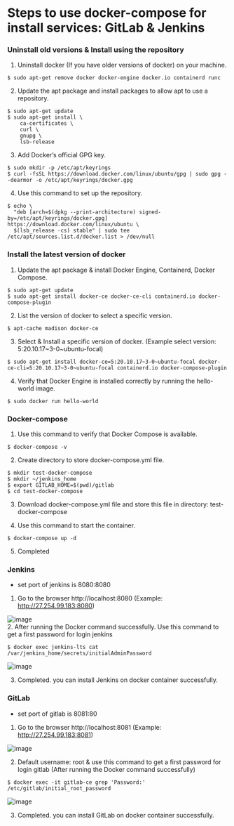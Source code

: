 # Steps to use docker-compose for install services: GitLab & Jenkins

### Uninstall old versions & Install using the repository
1. Uninstall docker (If you have older versions of docker) on your machine.
```
$ sudo apt-get remove docker docker-engine docker.io containerd runc
```
2. Update the apt package and install packages to allow apt to use a repository.
```
$ sudo apt-get update
$ sudo apt-get install \
    ca-certificates \
    curl \
    gnupg \
    lsb-release
```
3. Add Docker’s official GPG key.
```
$ sudo mkdir -p /etc/apt/keyrings
$ curl -fsSL https://download.docker.com/linux/ubuntu/gpg | sudo gpg --dearmor -o /etc/apt/keyrings/docker.gpg
```
4. Use this command to set up the repository.
```
$ echo \
  "deb [arch=$(dpkg --print-architecture) signed-by=/etc/apt/keyrings/docker.gpg] https://download.docker.com/linux/ubuntu \
  $(lsb_release -cs) stable" | sudo tee /etc/apt/sources.list.d/docker.list > /dev/null
```

### Install the latest version of docker
1. Update the apt package & install Docker Engine, Containerd, Docker Compose.
```
$ sudo apt-get update
$ sudo apt-get install docker-ce docker-ce-cli containerd.io docker-compose-plugin
```
2. List the version of docker to select a specific version.
```
$ apt-cache madison docker-ce
```
3. Select & Install a specific version of docker. (Example select version: 5:20.10.17~3-0~ubuntu-focal)
```
$ sudo apt-get install docker-ce=5:20.10.17~3-0~ubuntu-focal docker-ce-cli=5:20.10.17~3-0~ubuntu-focal containerd.io docker-compose-plugin
```
4. Verify that Docker Engine is installed correctly by running the hello-world image.
```
$ sudo docker run hello-world
```

### Docker-compose
1. Use this command to verify that Docker Compose is available.
```
$ docker-compose -v
```
2. Create directory to store docker-compose.yml file.
```
$ mkdir test-docker-compose
$ mkdir ~/jenkins_home 
$ export GITLAB_HOME=$(pwd)/gitlab
$ cd test-docker-compose
```
3. Download docker-compose.yml file and store this file in directory: test-docker-compose

4. Use this command to start the container.
```
$ docker-compose up -d
```
5. Completed

### Jenkins
- set port of jenkins is 8080:8080
1. Go to the browser http://localhost:8080 (Example: http://27.254.99.183:8080) <br>

![image](https://user-images.githubusercontent.com/77714043/182815207-dd41b505-b8f6-4766-9827-8ebf7781c871.png) <br>
2. After running the Docker command successfully. Use this command to get a first password for login jenkins
```
$ docker exec jenkins-lts cat /var/jenkins_home/secrets/initialAdminPassword
```

![image](https://user-images.githubusercontent.com/77714043/182815617-c6208b9e-427f-44c4-b9be-65fed025bf80.png) <br>

3. Completed. you can install Jenkins on docker container successfully.

### GitLab
- set port of gitlab is 8081:80
1. Go to the browser http://localhost:8081 (Example: http://27.254.99.183:8081)

![image](https://user-images.githubusercontent.com/77714043/182815341-6acb9c0b-c966-4943-90b8-8977820a868e.png) <br>

2. Default username: root & use this command to get a first password for login gitlab (After running the Docker command successfully)
```
$ docker exec -it gitlab-ce grep 'Password:' /etc/gitlab/initial_root_password
```

![image](https://user-images.githubusercontent.com/77714043/182815507-138cfd38-7221-4273-8b4c-8957de752794.png) <br>

3. Completed. you can install GitLab on docker container successfully.
